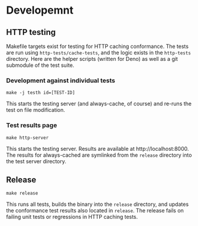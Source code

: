 # Developemnt

## HTTP testing

Makefile targets exist for testing for HTTP caching conformance. The tests are run using `http-tests/cache-tests`, and the logic exists in the `http-tests` directory. Here are the helper scripts (written for Deno) as well as a git submodule of the test suite.

### Development against individual tests

```
make -j testh id=[TEST-ID]
```

This starts the testing server (and always-cache, of course) and re-runs the test on file modification.

### Test results page

```
make http-server
```

This starts the testing server. Results are available at http://localhost:8000. The results for always-cached are symlinked from the `release` directory into the test server directory.

## Release

```
make release
```

This runs all tests, builds the binary into the `release` directory, and updates the conformance test results also located in `release`. The release fails on failing unit tests or regressions in HTTP caching tests.
